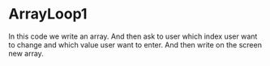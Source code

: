 # ArrayLoop1
In this code we write an array. And then ask to user which index user want to change and which
value user want to enter. And then write on the screen new array.
